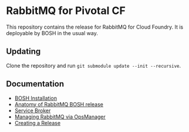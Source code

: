 # RabbitMQ for Pivotal CF

This repository contains the release for RabbitMQ for Cloud Foundry.
It is deployable by BOSH in the usual way.

## Updating

Clone the repository and run `git submodule update --init --recursive`.

## Documentation

 * [BOSH Installation](docs/bosh_install.md)
 * [Anatomy of RabbitMQ BOSH release](docs/bosh_rabbitmq.md)
 * [Service Broker](docs/service_broker.md)
 * [Managing RabbitMQ via OpsManager](docs/tempest.md)
 * [Creating a Release](docs/release.md)
